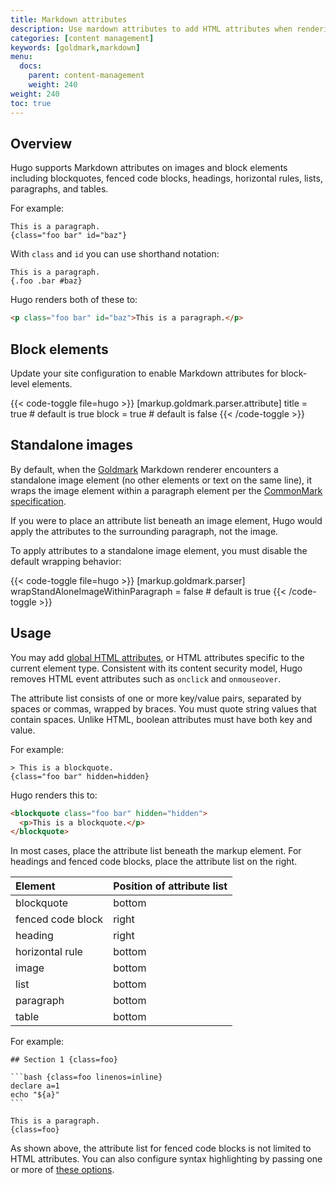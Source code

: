 ```yaml
---
title: Markdown attributes
description: Use mardown attributes to add HTML attributes when rendering Markdown to HTML.
categories: [content management]
keywords: [goldmark,markdown]
menu:
  docs:
    parent: content-management
    weight: 240
weight: 240
toc: true
---
```


## Overview

Hugo supports Markdown attributes on images and block elements including blockquotes, fenced code blocks, headings, horizontal rules, lists, paragraphs, and tables.

For example:

```text
This is a paragraph.
{class="foo bar" id="baz"}
```

With `class` and `id` you can use shorthand notation:

```text
This is a paragraph.
{.foo .bar #baz}
```

Hugo renders both of these to:

```html
<p class="foo bar" id="baz">This is a paragraph.</p>
```

## Block elements

Update your site configuration to enable Markdown attributes for block-level elements.

{{< code-toggle file=hugo >}}
[markup.goldmark.parser.attribute]
title = true # default is true
block = true # default is false
{{< /code-toggle >}}


## Standalone images

By default, when the [Goldmark] Markdown renderer encounters a standalone image element (no other elements or text on the same line), it wraps the image element within a paragraph element per the [CommonMark specification].

[CommonMark specification]: https://spec.commonmark.org/current/
[Goldmark]: https://github.com/yuin/goldmark

If you were to place an attribute list beneath an image element, Hugo would apply the attributes to the surrounding paragraph, not the image.

To apply attributes to a standalone image element, you must disable the default wrapping behavior:

{{< code-toggle file=hugo >}}
[markup.goldmark.parser]
wrapStandAloneImageWithinParagraph = false # default is true
{{< /code-toggle >}}

## Usage

You may add [global HTML attributes], or HTML attributes specific to the current element type. Consistent with its content security model, Hugo removes HTML event attributes such as `onclick` and `onmouseover`.

[global HTML attributes]: https://developer.mozilla.org/en-US/docs/Web/HTML/Global_attributes

The attribute list consists of one or more key/value pairs, separated by spaces or commas, wrapped by braces. You must quote string values that contain spaces. Unlike HTML, boolean attributes must have both key and value.

For example:

```text
> This is a blockquote.
{class="foo bar" hidden=hidden}
```

Hugo renders this to:

```html
<blockquote class="foo bar" hidden="hidden">
  <p>This is a blockquote.</p>
</blockquote>
```

In most cases, place the attribute list beneath the markup element. For headings and fenced code blocks, place the attribute list on the right.

Element|Position of attribute list
:--|:--
blockquote | bottom
fenced code block | right
heading | right
horizontal rule | bottom
image | bottom
list  | bottom
paragraph | bottom
table | bottom

For example:

````text
## Section 1 {class=foo}

```bash {class=foo linenos=inline}
declare a=1
echo "${a}"
```

This is a paragraph.
{class=foo}
````

As shown above, the attribute list for fenced code blocks is not limited to HTML attributes. You can also configure syntax highlighting by passing one or more of [these options](/functions/transform/highlight/#options).
